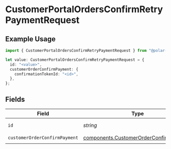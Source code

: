 # CustomerPortalOrdersConfirmRetryPaymentRequest

## Example Usage

```typescript
import { CustomerPortalOrdersConfirmRetryPaymentRequest } from "@polar-sh/sdk/models/operations/customerportalordersconfirmretrypayment.js";

let value: CustomerPortalOrdersConfirmRetryPaymentRequest = {
  id: "<value>",
  customerOrderConfirmPayment: {
    confirmationTokenId: "<id>",
  },
};
```

## Fields

| Field                                                                                            | Type                                                                                             | Required                                                                                         | Description                                                                                      |
| ------------------------------------------------------------------------------------------------ | ------------------------------------------------------------------------------------------------ | ------------------------------------------------------------------------------------------------ | ------------------------------------------------------------------------------------------------ |
| `id`                                                                                             | *string*                                                                                         | :heavy_check_mark:                                                                               | The order ID.                                                                                    |
| `customerOrderConfirmPayment`                                                                    | [components.CustomerOrderConfirmPayment](../../models/components/customerorderconfirmpayment.md) | :heavy_check_mark:                                                                               | N/A                                                                                              |